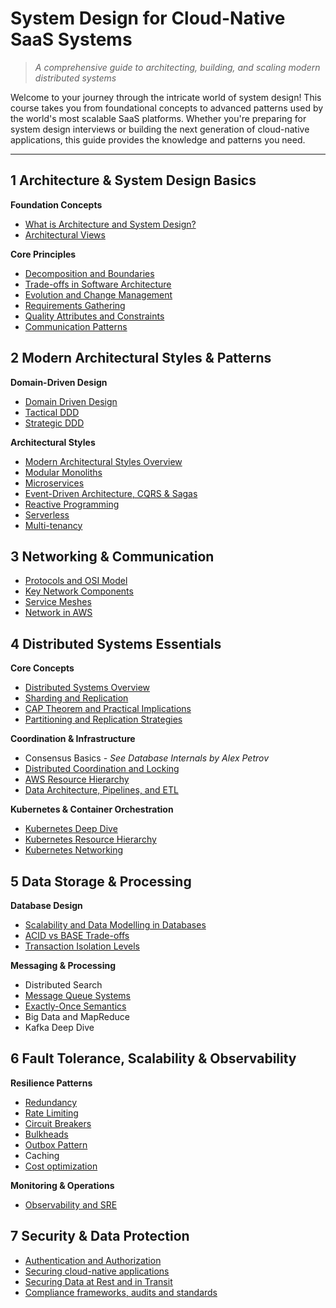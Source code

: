# System Design for Cloud-Native SaaS Systems

> *A comprehensive guide to architecting, building, and scaling modern distributed systems*

Welcome to your journey through the intricate world of system design! This course takes you from foundational concepts to advanced patterns used by the world's most scalable SaaS platforms. Whether you're preparing for system design interviews or building the next generation of cloud-native applications, this guide provides the knowledge and patterns you need.

---

## 1 Architecture & System Design Basics

**Foundation Concepts**
- [What is Architecture and System Design?](1_architecture_basics/what_is_architecture_system_design.md)
- [Architectural Views](1_architecture_basics/architectural_views.md)

**Core Principles**
- [Decomposition and Boundaries](1_architecture_basics/decomposition_boundaries.md)
- [Trade-offs in Software Architecture](1_architecture_basics/architecture_tradeoffs.md)
- [Evolution and Change Management](1_architecture_basics/evolution_change_management.md)
- [Requirements Gathering](1_architecture_basics/requirements.md)
- [Quality Attributes and Constraints](1_architecture_basics/quality_attributes_constraints.md)
- [Communication Patterns](1_architecture_basics/communication_patterns.md)

## 2 Modern Architectural Styles & Patterns

**Domain-Driven Design**
- [Domain Driven Design](2_architectural_patterns/DDD.md)
- [Tactical DDD](2_architectural_patterns/tactical_ddd.md)
- [Strategic DDD](2_architectural_patterns/strategic_ddd.md)

**Architectural Styles**
- [Modern Architectural Styles Overview](2_architectural_patterns/modern_architectural_styles.md)
- [Modular Monoliths](2_architectural_patterns/modular_monoliths.md)
- [Microservices](2_architectural_patterns/microservices.md)
- [Event-Driven Architecture, CQRS & Sagas](2_architectural_patterns/eda.md)
- [Reactive Programming](2_architectural_patterns/reactive.md)
- [Serverless](2_architectural_patterns/serverless.md)
- [Multi-tenancy](2_architectural_patterns/multitenancy.md)

## 3 Networking & Communication

- [Protocols and OSI Model](3_network_and_communication/protocols_osi_model.md)
- [Key Network Components](3_network_and_communication/network_components.md)
- [Service Meshes](3_network_and_communication/service_meshes.md)
- [Network in AWS](3_network_and_communication/network_aws.md)

## 4 Distributed Systems Essentials

**Core Concepts**
- [Distributed Systems Overview](4_distributed_systems/overview.md)
- [Sharding and Replication](4_distributed_systems/sharding_replication.md)
- [CAP Theorem and Practical Implications](4_distributed_systems/cap.md)
- [Partitioning and Replication Strategies](4_distributed_systems/DBs.md)

**Coordination & Infrastructure**
- Consensus Basics *- See Database Internals by Alex Petrov*
- [Distributed Coordination and Locking](4_distributed_systems/Locks.md)
- [AWS Resource Hierarchy](4_distributed_systems/aws_resource_hierarchy_guide.md)
- [Data Architecture, Pipelines, and ETL](5_data_storage/data_architecture.md)

**Kubernetes & Container Orchestration**
- [Kubernetes Deep Dive](4_distributed_systems/kubernetes_architecture.md)
- [Kubernetes Resource Hierarchy](4_distributed_systems/kubernetes_resource_hierarchy_guide.md)
- [Kubernetes Networking](4_distributed_systems/kubernetes_networking.md)

## 5 Data Storage & Processing

**Database Design**
- [Scalability and Data Modelling in Databases](5_data_storage/scalability_db.md)
- [ACID vs BASE Trade-offs](5_data_storage/acid_base.md)
- [Transaction Isolation Levels](5_data_storage/isolation_levels.md)

**Messaging & Processing**
- Distributed Search
- [Message Queue Systems](5_data_storage/message_brokers.md)
- [Exactly-Once Semantics](5_data_storage/exactly_once.md)
- Big Data and MapReduce
- Kafka Deep Dive

## 6 Fault Tolerance, Scalability & Observability

**Resilience Patterns**
- [Redundancy](6_fault_tolerance/redundancy.md)
- [Rate Limiting](6_fault_tolerance/rate_limiting.md)
- [Circuit Breakers](6_fault_tolerance/circuit_breakers.md)
- [Bulkheads](6_fault_tolerance/bulkheads.md)
- [Outbox Pattern](6_fault_tolerance/outbox_pattern.md)
- Caching
- [Cost optimization](6_fault_tolerance/cost_optimization.md)

**Monitoring & Operations**
- [Observability and SRE](6_fault_tolerance/observability_and_sre.md)

## 7 Security & Data Protection

- [Authentication and Authorization](7_security_and_data_protection/auth.md)
- [Securing cloud-native applications](7_security_and_data_protection/securing.md)
- [Securing Data at Rest and in Transit](7_security_and_data_protection/securing_rest_transit.md)
- [Compliance frameworks, audits and standards](7_security_and_data_protection/compliance.md)
